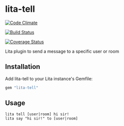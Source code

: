 # lita-tell
[![Code Climate](https://codeclimate.com/github/charly-palencia/lita-tell/badges/gpa.svg)](https://codeclimate.com/github/charly-palencia/lita-tell)

[![Build Status](https://travis-ci.org/charly-palencia/lita-tell.svg?branch=master)](https://travis-ci.org/charly-palencia/lita-tell)

[![Coverage Status](https://coveralls.io/repos/charly-palencia/lita-tell/badge.svg?branch=master&service=github)](https://coveralls.io/github/charly-palencia/lita-tell?branch=master)

Lita plugin to send a message to a specific user or  room

## Installation

Add lita-tell to your Lita instance's Gemfile:

``` ruby
gem "lita-tell"
```

## Usage

```
lita tell [user|room] hi sir!
lita say "hi sir!" to [user|room]
```
